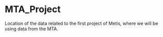 # MTA_Project
Location of the data related to the first project of Metis, where we will be using data from the MTA. 

